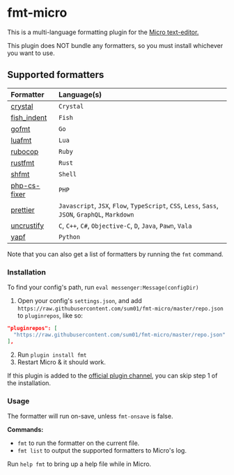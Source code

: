 # fmt-micro

This is a multi-language formatting plugin for the
[Micro text-editor.](https://github.com/zyedidia/micro)

This plugin does NOT bundle any formatters, so you must install whichever you
want to use.

## Supported formatters

| Formatter                                                                   | Language(s)                                                                                     |
| :-------------------------------------------------------------------------- | :---------------------------------------------------------------------------------------------- |
| [crystal](https://github.com/crystal-lang/crystal)                          | `Crystal`                                                                                       |
| [fish_indent](https://fishshell.com/docs/current/commands.html#fish_indent) | `Fish`                                                                                          |
| [gofmt](https://golang.org/cmd/gofmt/)                                      | `Go`                                                                                            |
| [luafmt](https://github.com/trixnz/lua-fmt)                                 | `Lua`                                                                                           |
| [rubocop](https://github.com/bbatsov/rubocop)                               | `Ruby`                                                                                          |
| [rustfmt](https://github.com/rust-lang-nursery/rustfmt)                     | `Rust`                                                                                          |
| [shfmt](https://github.com/mvdan/sh)                                        | `Shell`                                                                                         |
| [php-cs-fixer](https://github.com/friendsofphp/PHP-CS-Fixer)                | `PHP`                                                                                           |
| [prettier](https://github.com/prettier/prettier)                            | `Javascript`, `JSX`, `Flow`, `TypeScript`, `CSS`, `Less`, `Sass`, `JSON`, `GraphQL`, `Markdown` |
| [uncrustify](https://github.com/uncrustify/uncrustify)                      | `C`, `C++`, `C#`, `Objective-C`, `D`, `Java`, `Pawn`, `Vala`                                    |
| [yapf](https://github.com/google/yapf)                                      | `Python`                                                                                        |

Note that you can also get a list of formatters by running the `fmt` command.

### Installation

To find your config's path, run `eval messenger:Message(configDir)`

1. Open your config's `settings.json`, and add
   `https://raw.githubusercontent.com/sum01/fmt-micro/master/repo.json` to
   `pluginrepos`, like so:

```json
"pluginrepos": [
  "https://raw.githubusercontent.com/sum01/fmt-micro/master/repo.json"
],
```

2. Run `plugin install fmt`
3. Restart Micro & it should work.

If this plugin is added to the
[official plugin channel](https://github.com/micro-editor/plugin-channel), you
can skip step 1 of the installation.

### Usage

The formatter will run on-save, unless `fmt-onsave` is false.

**Commands:**

* `fmt` to run the formatter on the current file.
* `fmt list` to output the supported formatters to Micro's log.

Run `help fmt` to bring up a help file while in Micro.
